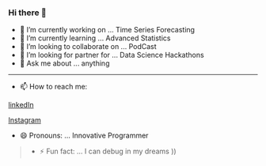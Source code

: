 ### Hi there 👋

- 🔭 I’m currently working on ... Time Series Forecasting
- 🌱 I’m currently learning ... Advanced Statistics
- 👯 I’m looking to collaborate on ... PodCast
- 🤔 I’m looking for partner for ... Data Science Hackathons
- 💬 Ask me about ... anything

---

- 📫 How to reach me: 

[linkedIn](https://linkedin.com/in/kanishksh4rma)

[Instagram](https://www.instagram.com/holyy.lucifer)


- 😄 Pronouns: ... Innovative Programmer

> - ⚡ Fun fact: ... I can debug in my dreams ))

